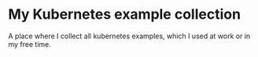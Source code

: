 # My Kubernetes example collection

A place where I collect all kubernetes examples, which I used at work or in my free time.
